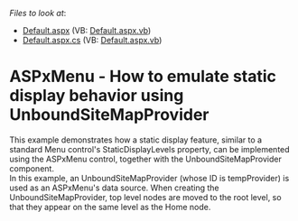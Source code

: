 <!-- default file list -->
*Files to look at*:

* [Default.aspx](./CS/WebSite/Default.aspx) (VB: [Default.aspx.vb](./VB/WebSite/Default.aspx.vb))
* [Default.aspx.cs](./CS/WebSite/Default.aspx.cs) (VB: [Default.aspx.vb](./VB/WebSite/Default.aspx.vb))
<!-- default file list end -->
# ASPxMenu - How to emulate static display behavior using UnboundSiteMapProvider


<p>This example demonstrates how a static display feature, similar to a standard Menu control's StaticDisplayLevels property, can be implemented using the ASPxMenu control, together with the UnboundSiteMapProvider component.<br />
In this example, an UnboundSiteMapProvider (whose ID is tempProvider) is used as an ASPxMenu's data source. When creating the UnboundSiteMapProvider, top level nodes are moved to the root level, so that they appear on the same level as the Home node.</p>

<br/>



